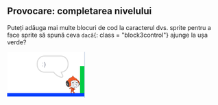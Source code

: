 ## Provocare: completarea nivelului

Puteți adăuga mai multe blocuri de cod la caracterul dvs. sprite pentru a face sprite să spună ceva `dacă`{: class = "block3control"} ajunge la ușa verde?

![captură de ecran](images/dodge-win.png)